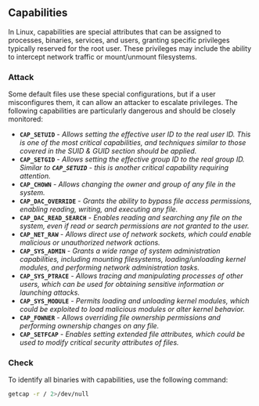 ## Capabilities

In Linux, capabilities are special attributes that can be assigned to processes, binaries, services, and users, granting specific privileges typically reserved for the root user. These privileges may include the ability to intercept network traffic or mount/unmount filesystems.

### Attack

Some default files use these special configurations, but if a user misconfigures them, it can allow an attacker to escalate privileges. The following capabilities are particularly dangerous and should be closely monitored:

- **`CAP_SETUID`** - _Allows setting the effective user ID to the real user ID. This is one of the most critical capabilities, and techniques similar to those covered in the SUID & GUID section should be applied._
- **`CAP_SETGID`** - _Allows setting the effective group ID to the real group ID. Similar to **`CAP_SETUID`** - this is another critical capability requiring attention._
- **`CAP_CHOWN`** - _Allows changing the owner and group of any file in the system._
- **`CAP_DAC_OVERRIDE`** - _Grants the ability to bypass file access permissions, enabling reading, writing, and executing any file._
- **`CAP_DAC_READ_SEARCH`** - _Enables reading and searching any file on the system, even if read or search permissions are not granted to the user._
- **`CAP_NET_RAW`** - _Allows direct use of network sockets, which could enable malicious or unauthorized network actions._
- **`CAP_SYS_ADMIN`** - _Grants a wide range of system administration capabilities, including mounting filesystems, loading/unloading kernel modules, and performing network administration tasks._
- **`CAP_SYS_PTRACE`** - _Allows tracing and manipulating processes of other users, which can be used for obtaining sensitive information or launching attacks._
- **`CAP_SYS_MODULE`** - _Permits loading and unloading kernel modules, which could be exploited to load malicious modules or alter kernel behavior._
- **`CAP_FOWNER`** - _Allows overriding file ownership permissions and performing ownership changes on any file._
- **`CAP_SETFCAP`** - _Enables setting extended file attributes, which could be used to modify critical security attributes of files._

### Check

To identify all binaries with capabilities, use the following command:

```bash
getcap -r / 2>/dev/null
```
